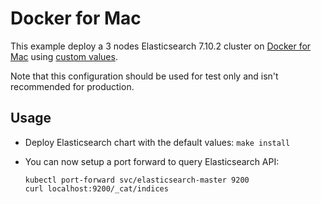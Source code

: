 # Docker for Mac

This example deploy a 3 nodes Elasticsearch 7.10.2 cluster on [Docker for Mac][]
using [custom values][].

Note that this configuration should be used for test only and isn't recommended
for production.


## Usage

* Deploy Elasticsearch chart with the default values: `make install`

* You can now setup a port forward to query Elasticsearch API:

  ```
  kubectl port-forward svc/elasticsearch-master 9200
  curl localhost:9200/_cat/indices
  ```


[custom values]: https://github.com/elastic/helm-charts/tree/7.10/elasticsearch/examples/docker-for-mac/values.yaml
[docker for mac]: https://docs.docker.com/docker-for-mac/kubernetes/
